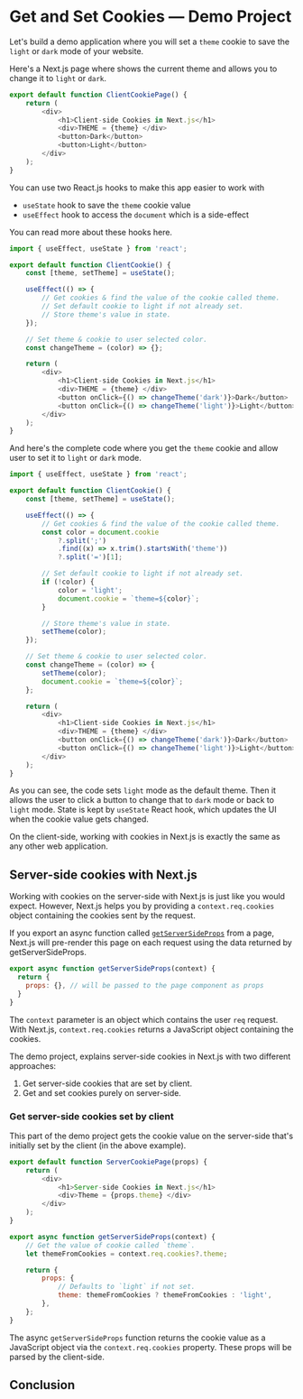 # Get and Set Cookies — Demo Project

Let's build a demo application where you will set a `theme` cookie to save the `light` or `dark` mode of your website.

Here's a Next.js page where shows the current theme and allows you to change it to `light` or `dark`.

```js
export default function ClientCookiePage() {
	return (
		<div>
			<h1>Client-side Cookies in Next.js</h1>
			<div>THEME = {theme} </div>
			<button>Dark</button>
			<button>Light</button>
		</div>
	);
}
```

You can use two React.js hooks to make this app easier to work with

- `useState` hook to save the `theme` cookie value
- `useEffect` hook to access the `document` which is a side-effect

You can read more about these hooks here.

```js
import { useEffect, useState } from 'react';

export default function ClientCookie() {
	const [theme, setTheme] = useState();

	useEffect(() => {
		// Get cookies & find the value of the cookie called theme.
		// Set default cookie to light if not already set.
		// Store theme's value in state.
	});

	// Set theme & cookie to user selected color.
	const changeTheme = (color) => {};

	return (
		<div>
			<h1>Client-side Cookies in Next.js</h1>
			<div>THEME = {theme} </div>
			<button onClick={() => changeTheme('dark')}>Dark</button>
			<button onClick={() => changeTheme('light')}>Light</button>
		</div>
	);
}
```

And here's the complete code where you get the `theme` cookie and allow user to set it to `light` or `dark` mode.

```js
import { useEffect, useState } from 'react';

export default function ClientCookie() {
	const [theme, setTheme] = useState();

	useEffect(() => {
		// Get cookies & find the value of the cookie called theme.
		const color = document.cookie
			?.split(';')
			.find((x) => x.trim().startsWith('theme'))
			?.split('=')[1];

		// Set default cookie to light if not already set.
		if (!color) {
			color = 'light';
			document.cookie = `theme=${color}`;
		}

		// Store theme's value in state.
		setTheme(color);
	});

	// Set theme & cookie to user selected color.
	const changeTheme = (color) => {
		setTheme(color);
		document.cookie = `theme=${color}`;
	};

	return (
		<div>
			<h1>Client-side Cookies in Next.js</h1>
			<div>THEME = {theme} </div>
			<button onClick={() => changeTheme('dark')}>Dark</button>
			<button onClick={() => changeTheme('light')}>Light</button>
		</div>
	);
}
```

As you can see, the code sets `light` mode as the default theme. Then it allows the user to click a button to change that to `dark` mode or back to `light` mode. State is kept by `useState` React hook, which updates the UI when the cookie value gets changed.

On the client-side, working with cookies in Next.js is exactly the same as any other web application.

## Server-side cookies with Next.js

Working with cookies on the server-side with Next.js is just like you would expect. However, Next.js helps you by providing a `context.req.cookies` object containing the cookies sent by the request.

If you export an async function called [`getServerSideProps`](https://nextjs.org/docs/basic-features/data-fetching#getserversideprops-server-side-rendering) from a page, Next.js will pre-render this page on each request using the data returned by getServerSideProps.

```js
export async function getServerSideProps(context) {
  return {
    props: {}, // will be passed to the page component as props
  }
}
```

The `context` parameter is an object which contains the user `req` request. With Next.js, `context.req.cookies` returns a JavaScript object containing the cookies.

The demo project, explains server-side cookies in Next.js with two different approaches:

1. Get server-side cookies that are set by client.
2. Get and set cookies purely on server-side.

### Get server-side cookies set by client

This part of the demo project gets the cookie value on the server-side that's initially set by the client (in the above example).

```js
export default function ServerCookiePage(props) {
	return (
		<div>
			<h1>Server-side Cookies in Next.js</h1>
			<div>Theme = {props.theme} </div>
		</div>
	);
}

export async function getServerSideProps(context) {
	// Get the value of cookie called `theme`.
	let themeFromCookies = context.req.cookies?.theme;

	return {
		props: {
			// Defaults to `light` if not set.
			theme: themeFromCookies ? themeFromCookies : 'light',
		},
	};
}
```

The async `getServerSideProps` function returns the cookie value as a JavaScript object via the `context.req.cookies` property. These props will be parsed by the client-side.

## Conclusion
